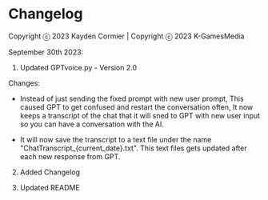 # Changelog

Copyright ⓒ 2023 Kayden Cormier | Copyright ⓒ 2023 K-GamesMedia

September 30th 2023:

1.  Updated GPTvoice.py - Version 2.0

Changes:

- Instead of just sending the fixed prompt with new user prompt, This caused GPT to get confused and restart the conversation often, It now keeps a transcript of the chat that it will sned to GPT with new user input so you can have a conversation with the AI.

- It will now save the transcript to a text file under the name "ChatTranscript\_{current_date}.txt". This text files gets updated after each new response from GPT.

2. Added Changelog

3. Updated README
